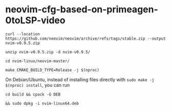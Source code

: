 # neovim-cfg-based-on-primeagen-0toLSP-video

```curl --location https://github.com/neovim/neovim/archive/refs/tags/stable.zip --output nvim-v0.9.5.zip```

```unzip nvim-v0.9.5.zip -d nvim-v0.9.5/```

```cd nvim-linux/neovim-master/```

```make CMAKE_BUILD_TYPE=Release -j $(nproc)```

On Debian/Ubuntu, instead of installing files directly with 
```sudo make -j $(nproc) install```, 
you can run 

```cd build && cpack -G DEB```

```&& sudo dpkg -i nvim-linux64.deb```

